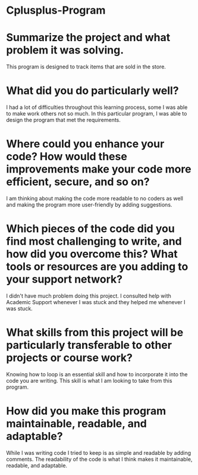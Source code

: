 # Cplusplus-Program

# Summarize the project and what problem it was solving.
This program is designed to track items that are sold in the store. 

# What did you do particularly well?
I had a lot of difficulties throughout this learning process, some I was able to make work others not so much. In this particular program, I was able to design the 
program that met the requirements.

# Where could you enhance your code? How would these improvements make your code more efficient, secure, and so on?
I am thinking about making the code more readable to no coders as well and making the program more user-friendly by adding suggestions.

# Which pieces of the code did you find most challenging to write, and how did you overcome this? What tools or resources are you adding to your support network?
I didn't have much problem doing this project. I consulted help with Academic Support whenever I was stuck and they helped me whenever I was stuck.

# What skills from this project will be particularly transferable to other projects or course work?
Knowing how to loop is an essential skill and how to incorporate it into the code you are writing. This skill is what I am looking to take from this program.

# How did you make this program maintainable, readable, and adaptable?
While I was writing code I tried to keep is as simple and readable by adding comments. The readability of the code is what I think makes it maintainable, readable, and
adaptable.
